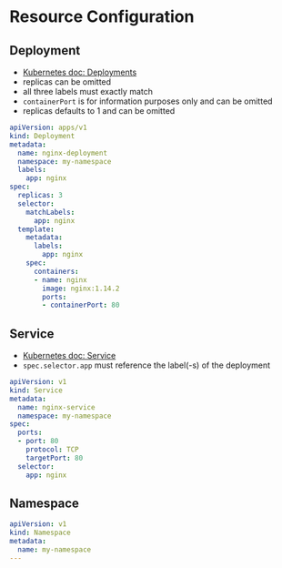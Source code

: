 # Resource Configuration

## Deployment
- [Kubernetes doc: Deployments](https://kubernetes.io/docs/concepts/workloads/controllers/deployment/)
- replicas can be omitted
- all three labels must exactly match
- `containerPort` is for information purposes only and can be omitted
- replicas defaults to 1 and can be omitted 

```yaml
apiVersion: apps/v1
kind: Deployment
metadata:
  name: nginx-deployment
  namespace: my-namespace
  labels:
    app: nginx
spec:
  replicas: 3
  selector:
    matchLabels:
      app: nginx
  template:
    metadata:
      labels:
        app: nginx
    spec:
      containers:
      - name: nginx
        image: nginx:1.14.2
        ports:
        - containerPort: 80
```

## Service
- [Kubernetes doc: Service](https://kubernetes.io/docs/concepts/services-networking/service/)
- `spec.selector.app` must reference the label(-s) of the deployment

```yaml
apiVersion: v1
kind: Service
metadata:
  name: nginx-service
  namespace: my-namespace
spec:
  ports:
  - port: 80
    protocol: TCP
    targetPort: 80
  selector:
    app: nginx
```

## Namespace
```yaml
apiVersion: v1
kind: Namespace
metadata:
  name: my-namespace
---
```
